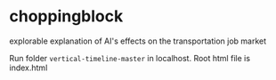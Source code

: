 # choppingblock
explorable explanation of AI's effects on the transportation job market

Run folder `vertical-timeline-master` in localhost. Root html file is index.html
